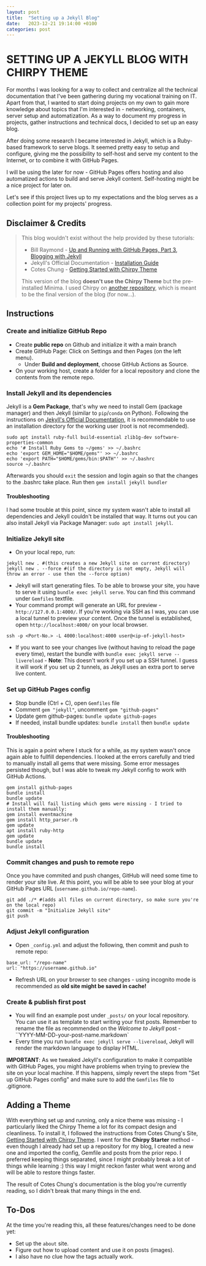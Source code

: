 ```yaml
---
layout: post
title:  "Setting up a Jekyll Blog"
date:   2023-12-21 19:14:00 +0100
categories: post
---
```


# SETTING UP A JEKYLL BLOG WITH CHIRPY THEME

For months I was looking for a way to collect and centralize all the technical documentation that I've been gathering during my vocational training on IT.
Apart from that, I wanted to start doing projects on my own to gain more knowledge about topics that I'm interested in - networking, containers, server setup and automatization.
As a way to document my progress in projects, gather instructions and technical docs, I decided to set up an easy blog.

After doing some research I became interested in Jekyll, which is a Ruby-based framework to serve blogs. It seemed pretty easy to setup and configure, giving me the possibility to self-host and serve my content to the Internet, or to combine it with GitHub Pages.

I will be using the later for now - GitHub Pages offers hosting and also automatized actions to build and serve Jekyll content. Self-hosting might be a nice project for later on.

Let's see if this project lives up to my expectations and the blog serves as a collection point for my projects' progress.


## Disclaimer & Credits

> This blog wouldn't exist without the help provided by these tutorials:
>
> * Bill Raymond - [Up and Running with GitHub Pages, Part 3, Blogging with Jekyll](https://www.youtube.com/watch?v=EmSrQCDsMv4)
> * Jekyll's Official Documentation - [Installation Guide](https://jekyllrb.com/docs/installation/)
> * Cotes Chung - [Getting Started with Chirpy Theme](https://chirpy.cotes.page/posts/getting-started/)
>
> This version of the blog **doesn't use the Chirpy Theme** but the pre-installed Minima.
> I used Chirpy on [another repository](https://d14znet.github.io/blog-chirpy/), which is meant to be the final version of the blog (for now...).

## Instructions

### Create and initialize GitHub Repo
* Create **public repo** on Github and initialize it with a main branch
* Create GitHub Page: Click on Settings and then Pages (on the left menu).
  * Under **Build and deployment**, choose GitHub Actions as Source.
* On your working host, create a folder for a local repository and clone the contents from the remote repo.

### Install Jekyll and its dependencies  
Jekyll is a **Gem Package**, that's why we need to install Gem (package manager) and then Jekyll (similar to `pip`/`conda` on Python).
Following the instructions on [Jekyll's Official Documentation](https://jekyllrb.com/docs/installation/other-linux/), it is recommendable to use an installation directory for the working user (root is not recommended).
```console
sudo apt install ruby-full build-essential zlib1g-dev software-properties-common
echo '# Install Ruby Gems to ~/gems' >> ~/.bashrc
echo 'export GEM_HOME="$HOME/gems"' >> ~/.bashrc
echo 'export PATH="$HOME/gems/bin:$PATH"' >> ~/.bashrc
source ~/.bashrc
```

Afterwards you should `exit` the session and login again so that the changes to the .bashrc take place. Run then `gem install jekyll bundler`

#### Troubleshooting
I had some trouble at this point, since my system wasn't able to install all dependencies and Jekyll couldn't be installed that way. It turns out you can also install Jekyll via Package Manager: `sudo apt install jekyll`.

### Initialize Jekyll site
* On your local repo, run:
```console
jekyll new . #(this creates a new Jekyll site on current directory)
jekyll new . --force #(if the directory is not empty, Jekyll will throw an error - use then the --force option)
```
* Jekyll will start generating files. To be able to browse your site, you have to serve it using `bundle exec jekyll serve`. You can find this command under `Gemfiles` textfile.
* Your command prompt will generate an URL for preview - `http://127.0.0.1:4000/`. If you're working via SSH as I was, you can use a local tunnel to preview your content. Once the tunnel is established, open `http://localhost:4000/` on your local browser.
```console
ssh -p <Port-No.> -L 4000:localhost:4000 user@<ip-of-jekyll-host>
```
* If you want to see your changes live (without having to reload the page every time), restart the bundle with `bundle exec jekyll serve --livereload` - **Note**: This doesn't work if you set up a SSH tunnel. I guess it will work if you set up 2 tunnels, as Jekyll uses an extra port to serve live content.

### Set up GitHub Pages config
* Stop bundle (Ctrl + C), open `Gemfiles` file
* Comment `gem "jekyll"`, uncomment `gem "github-pages"`
* Update gem github-pages: `bundle update github-pages`
* If needed, install bundle updates: `bundle install` then `bundle update`

#### Troubleshooting
This is again a point where I stuck for a while, as my system wasn't once again able to fullfill dependencies.
I looked at the errors carefully and tried to manually install all gems that were missing.
Some error messages persisted though, but I was able to tweak my Jekyll config to work with GitHub Actions.
```console
gem install github-pages
bundle install
bundle update
# Install will fail listing which gems were missing - I tried to install them manually:
gem install eventmachine
gem install http_parser.rb
gem update
apt install ruby-http
gem update
bundle update
bundle install
```

### Commit changes and push to remote repo
Once you have commited and push changes, GitHub will need some time to render your site live.
At this point, you will be able to see your blog at your GitHub Pages URL (`username.github.io/repo-name`).
```console
git add ./* #(adds all files on current directory, so make sure you're on the local repo)
git commit -m "Initialize Jekyll site"
git push
```
  
### Adjust Jekyll configuration
* Open `_config.yml` and adjust the following, then commit and push to remote repo:
```console
base_url: "/repo-name"
url: "https://username.github.io"
```
* Refresh URL on your browser to see changes - using incognito mode is recommended as **old site might be saved in cache!**
  
### Create & publish first post
* You will find an example post under `_posts/` on your local repository. You can use it as template to start writing your first posts. Remember to rename the file as recommended on the *Welcome to Jekyll* post - ``YYYY-MM-DD-your-post-name.markdown`
* Every time you run `bundle exec jekyll serve --livereload`, Jekyll will render the markdown language to display HTML.

**IMPORTANT**: As we tweaked Jekyll's configuration to make it compatible with GitHub Pages, you might have problems when trying to preview the site on your local machine. If this happens, simply revert the steps from "Set up GitHub Pages config" and make sure to add the `Gemfiles` file to .gitignore.


## Adding a Theme

With everything set up and running, only a nice theme was missing - I particularly liked the Chirpy Theme a lot for its compact design and cleanliness.
To install it, I followed the instructions from Cotes Chung's Site, [Getting Started with Chirpy Theme](https://chirpy.cotes.page/posts/getting-started/).
I went for the **Chirpy Starter** method - even though I already had set up a repository for my blog, I created a new one and imported the config, Gemfile and posts from the prior repo. 
I preferred keeping things separated, since I might probably break a lot of things while learning :) this way I might reckon faster what went wrong and will be able to restore things faster.

The result of Cotes Chung's documentation is the blog you're currently reading, so I didn't break that many things in the end.


## To-Dos

At the time you're reading this, all these features/changes need to be done yet:

* Set up the `about` site.
* Figure out how to upload content and use it on posts (images).
* I also have no clue how the tags actually work.
